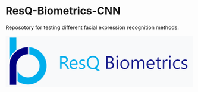 # ResQ-Biometrics-CNN

Reposotory for testing different facial expression recognition methods. 

![alt text](https://github.com/Gislefh/ResQ-Biometrics-CNN/blob/master/Figures/logo.png)
